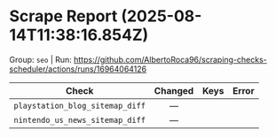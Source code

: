 # Scrape Report (2025-08-14T11:38:16.854Z)

Group: `seo`  |  Run: https://github.com/AlbertoRoca96/scraping-checks-scheduler/actions/runs/16964064126

| Check | Changed | Keys | Error |
|---|:---:|:--|:--|
| `playstation_blog_sitemap_diff` | — |  |  |
| `nintendo_us_news_sitemap_diff` | — |  |  |
